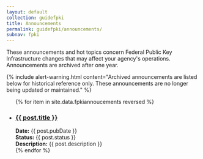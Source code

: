```yaml
---
layout: default
collection: guidefpki
title: Announcements
permalink: guidefpki/announcements/
subnav: fpki
---
```


These announcements and hot topics concern Federal Public Key Infrastructure changes that may affect your agency's operations. Announcements are archived after one year.

{% include alert-warning.html content="Archived announcements are listed below for historical reference only. These announcements are no longer being updated or maintained." %}

<ul>
    {% for item in site.data.fpkiannoucements reversed %}
      <li>
        <h3><a href="{{ item.url }}"> {{ post.title }}</a></h3>
        <strong>Date:</strong> {{ post.pubDate }}<br />
        <strong>Status:</strong> {{ post.status }}<br/>
        <strong>Description:</strong> {{ post.description }}
      </li>
    {% endfor %}
</ul>
